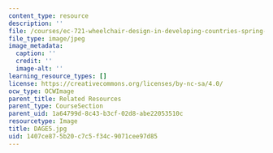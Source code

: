 ```yaml
---
content_type: resource
description: ''
file: /courses/ec-721-wheelchair-design-in-developing-countries-spring-2009/1407ce875b20c7c5f34c9071cee97d85_DAGE5.jpg
file_type: image/jpeg
image_metadata:
  caption: ''
  credit: ''
  image-alt: ''
learning_resource_types: []
license: https://creativecommons.org/licenses/by-nc-sa/4.0/
ocw_type: OCWImage
parent_title: Related Resources
parent_type: CourseSection
parent_uid: 1a64799d-8c43-b3cf-02d8-abe22053510c
resourcetype: Image
title: DAGE5.jpg
uid: 1407ce87-5b20-c7c5-f34c-9071cee97d85
---
```


